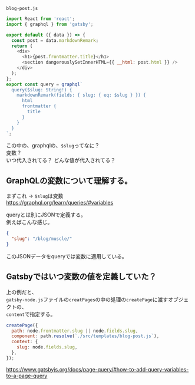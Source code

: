 `blog-post.js`
```js
import React from 'react';
import { graphql } from 'gatsby';

export default ({ data }) => {
  const post = data.markdownRemark;
  return (
    <div>
      <h1>{post.frontmatter.title}</h1>
      <section dangerouslySetInnerHTML={{ __html: post.html }} />
    </div>
  );
};
export const query = graphql`
  query($slug: String!) {
    markdownRemark(fields: { slug: { eq: $slug } }) {
      html
      frontmatter {
        title
      }
    }
  }
`;
```

この中の、graphqlの、`$slug`ってなに？  
変数？  
いつ代入されてる？
どんな値が代入されてる？

## GraphQLの変数について理解する。
まずこれ → `$slug`は変数  
https://graphql.org/learn/queries/#variables

queryとは別にJSONで定義する。  
例えばこんな感じ。
```json
{
  "slug": "/blog/muscle/"
}
```
このJSONデータをqueryでは変数に適用している。

## Gatsbyではいつ変数の値を定義していた？
上の例だと、  
`gatsby-node.js`ファイルの`creatPages`の中の処理の`createPage`に渡すオブジェクトの、  
`content`で指定する。
```js
createPage({
  path: node.frontmatter.slug || node.fields.slug,
  component: path.resolve(`./src/templates/blog-post.js`),
  context: {
    slug: node.fields.slug,
  },
});
```
https://www.gatsbyjs.org/docs/page-query/#how-to-add-query-variables-to-a-page-query
